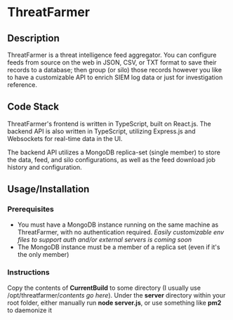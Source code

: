 # ThreatFarmer

## Description
ThreatFarmer is a threat intelligence feed aggregator. You can configure feeds from source on the web in JSON, CSV, or TXT format to save their records to a database; then group (or silo) those records however you like to have a customizable API to enrich SIEM log data or just for investigation reference.

## Code Stack
ThreatFarmer's frontend is written in TypeScript, built on React.js. The backend API is also written in TypeScript, utilizing Express.js and Websockets for real-time data in the UI.

The backend API utilizes a MongoDB replica-set (single member) to store the data, feed, and silo configurations, as well as the feed download job history and configuration.

## Usage/Installation
### Prerequisites
- You must have a MongoDB instance running on the same machine as ThreatFarmer, with no authentication required. _Easily customizable env files to support auth and/or external servers is coming soon_
- The MongoDB instance must be a member of a replica set (even if it's the only member)
### Instructions
Copy the contents of **CurrentBuild** to some directory (I usually use /opt/threatfarmer/_contents go here_). Under the **server** directory within your root folder, either manually run **node server.js**, or use something like **pm2** to daemonize it
